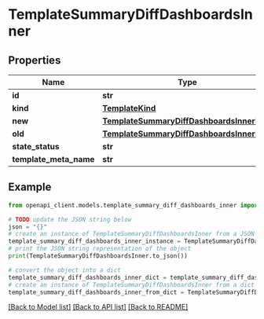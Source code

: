 # TemplateSummaryDiffDashboardsInner


## Properties

Name | Type | Description | Notes
------------ | ------------- | ------------- | -------------
**id** | **str** |  | [optional] 
**kind** | [**TemplateKind**](TemplateKind.md) |  | [optional] 
**new** | [**TemplateSummaryDiffDashboardsInnerNew**](TemplateSummaryDiffDashboardsInnerNew.md) |  | [optional] 
**old** | [**TemplateSummaryDiffDashboardsInnerNew**](TemplateSummaryDiffDashboardsInnerNew.md) |  | [optional] 
**state_status** | **str** |  | [optional] 
**template_meta_name** | **str** |  | [optional] 

## Example

```python
from openapi_client.models.template_summary_diff_dashboards_inner import TemplateSummaryDiffDashboardsInner

# TODO update the JSON string below
json = "{}"
# create an instance of TemplateSummaryDiffDashboardsInner from a JSON string
template_summary_diff_dashboards_inner_instance = TemplateSummaryDiffDashboardsInner.from_json(json)
# print the JSON string representation of the object
print(TemplateSummaryDiffDashboardsInner.to_json())

# convert the object into a dict
template_summary_diff_dashboards_inner_dict = template_summary_diff_dashboards_inner_instance.to_dict()
# create an instance of TemplateSummaryDiffDashboardsInner from a dict
template_summary_diff_dashboards_inner_from_dict = TemplateSummaryDiffDashboardsInner.from_dict(template_summary_diff_dashboards_inner_dict)
```
[[Back to Model list]](../README.md#documentation-for-models) [[Back to API list]](../README.md#documentation-for-api-endpoints) [[Back to README]](../README.md)


